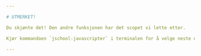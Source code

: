 ```yaml
---

# UTMERKET!

Du skjønte det! Den andre funksjonen har det scopet vi lette etter.

Kjør kommandoen `jschool-javascripter` i terminalen for å velge neste oppgave.

---
```


